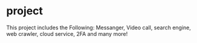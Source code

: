 # project

This project includes the Following: Messanger, Video call, search engine, web crawler, cloud service, 2FA and many more!
